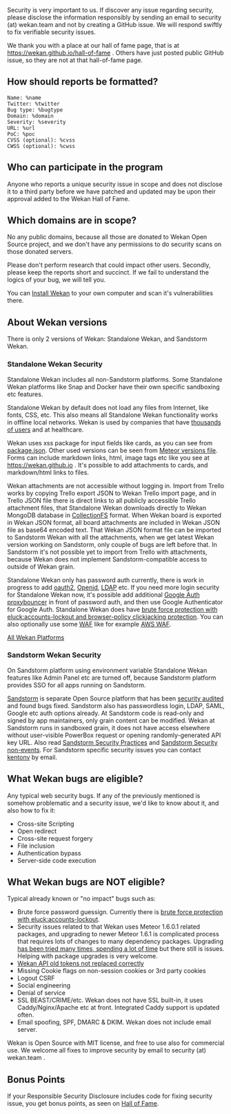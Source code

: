 Security is very important to us. If discover any issue regarding security, please disclose
the information responsibly by sending an email to security (at) wekan.team and not by
creating a GitHub issue. We will respond swiftly to fix verifiable security issues.

We thank you with a place at our hall of fame page, that is
at https://wekan.github.io/hall-of-fame . Others have just posted public GitHub issue,
so they are not at that hall-of-fame page.

## How should reports be formatted?

```
Name: %name
Twitter: %twitter
Bug type: %bugtype
Domain: %domain
Severity: %severity
URL: %url
PoC: %poc
CVSS (optional): %cvss
CWSS (optional): %cwss
```

## Who can participate in the program

Anyone who reports a unique security issue in scope and does not disclose it to
a third party before we have patched and updated may be upon their approval
added to the Wekan Hall of Fame.

## Which domains are in scope?

No any public domains, because all those are donated to Wekan Open Source project,
and we don't have any permissions to do security scans on those donated servers.

Please don't perform research that could impact other users. Secondly, please keep
the reports short and succinct. If we fail to understand the logics of your bug, we will tell you.

You can [Install Wekan](https://github.com/wekan/wekan/releases) to your own computer
and scan it's vulnerabilities there.

## About Wekan versions

There is only 2 versions of Wekan: Standalone Wekan, and Sandstorm Wekan.

### Standalone Wekan Security

Standalone Wekan includes all non-Sandstorm platforms. Some Standalone Wekan platforms
like Snap and Docker have their own specific sandboxing etc features.

Standalone Wekan by default does not load any files from Internet, like fonts, CSS, etc.
This also means all Standalone Wekan functionality works in offline local networks.
Wekan is used by companies that have [thousands of users](https://github.com/wekan/wekan/wiki/AWS) and at healthcare.

Wekan uses xss package for input fields like cards, as you can see from
[package.json](https://github.com/wekan/wekan/blob/devel/package.json). Other used versions can be seen from
[Meteor versions file](https://github.com/wekan/wekan/blob/devel/.meteor/versions).
Forms can include markdown links, html, image tags etc like you see at https://wekan.github.io .
It's possible to add attachments to cards, and markdown/html links to files.

Wekan attachments are not accessible without logging in. Import from Trello works by copying
Trello export JSON to Wekan Trello import page, and in Trello JSON file there is direct links to all publicly
accessible Trello attachment files, that Standalone Wekan downloads directly to Wekan MongoDB database in
[CollectionFS](https://github.com/wekan/wekan/pull/875) format. When Wekan board is exported in
Wekan JSON format, all board attachments are included in Wekan JSON file as base64 encoded text.
That Wekan JSON format file can be imported to Sandstorm Wekan with all the attachments, when we get
latest Wekan version working on Sandstorm, only couple of bugs are left before that. In Sandstorm it's not
possible yet to import from Trello with attachments, because Wekan does not implement Sandstorm-compatible
access to outside of Wekan grain.

Standalone Wekan only has password auth currently, there is work in progress to add
[oauth2](https://github.com/wekan/wekan/pull/1578), [Openid](https://github.com/wekan/wekan/issues/538),
[LDAP](https://github.com/wekan/wekan/issues/119) etc. If you need more login security for Standalone Wekan now,
it's possible add additional [Google Auth proxybouncer](https://github.com/wekan/wekan/wiki/Let's-Encrypt-and-Google-Auth) in front of password auth, and then use Google Authenticator for Google Auth. Standalone Wekan does have [brute force protection with eluck:accounts-lockout and browser-policy clickjacking protection](https://github.com/wekan/wekan/blob/devel/CHANGELOG.md#v080-2018-04-04-wekan-release). You can also optionally use some [WAF](https://en.wikipedia.org/wiki/Web_application_firewall)
like for example [AWS WAF](https://aws.amazon.com/waf/).

[All Wekan Platforms](https://github.com/wekan/wekan/wiki/Platforms)

### Sandstorm Wekan Security

On Sandstorm platform using environment variable Standalone Wekan features like Admin Panel etc are
turned off, because Sandstorm platform provides SSO for all apps running on Sandstorm. 

[Sandstorm](https://sandstorm.io) is separate Open Source platform that has been
[security audited](https://sandstorm.io/news/2017-03-02-security-review) and found bugs fixed.
Sandstorm also has passwordless login, LDAP, SAML, Google etc auth options already.
At Sandstorm code is read-only and signed by app maintainers, only grain content can be modified.
Wekan at Sandstorm runs in sandboxed grain, it does not have access elsewhere without user-visible
PowerBox request or opening randomly-generated API key URL.
Also read [Sandstorm Security Practices](https://docs.sandstorm.io/en/latest/using/security-practices/) and
[Sandstorm Security non-events](https://docs.sandstorm.io/en/latest/using/security-non-events/).
For Sandstorm specific security issues you can contact [kentonv](https://github.com/kentonv) by email. 

## What Wekan bugs are eligible?

Any typical web security bugs. If any of the previously mentioned is somehow problematic and
a security issue, we'd like to know about it, and also how to fix it:

- Cross-site Scripting
- Open redirect
- Cross-site request forgery
- File inclusion
- Authentication bypass
- Server-side code execution

## What Wekan bugs are NOT eligible?

Typical already known or "no impact" bugs such as:

- Brute force password guessign. Currently there is
  [brute force protection with eluck:accounts-lockout](https://github.com/wekan/wekan/blob/devel/CHANGELOG.md#v080-2018-04-04-wekan-release).
- Security issues related to that Wekan uses Meteor 1.6.0.1 related packages, and upgrading to newer
  Meteor 1.6.1 is complicated process that requires lots of changes to many dependency packages.
  Upgrading [has been tried many times, spending a lot of time](https://github.com/meteor/meteor/issues/9609)
  but there still is issues. Helping with package upgrades is very welcome.
- [Wekan API old tokens not replaced correctly](https://github.com/wekan/wekan/issues/1437)
- Missing Cookie flags on non-session cookies or 3rd party cookies
- Logout CSRF
- Social engineering
- Denial of service
- SSL BEAST/CRIME/etc. Wekan does not have SSL built-in, it uses Caddy/Nginx/Apache etc at front.
  Integrated Caddy support is updated often.
- Email spoofing, SPF, DMARC & DKIM. Wekan does not include email server.

Wekan is Open Source with MIT license, and free to use also for commercial use.
We welcome all fixes to improve security by email to security (at) wekan.team .

## Bonus Points

If your Responsible Security Disclosure includes code for fixing security issue,
you get bonus points, as seen on [Hall of Fame](https://wekan.github.io/hall-of-fame).
